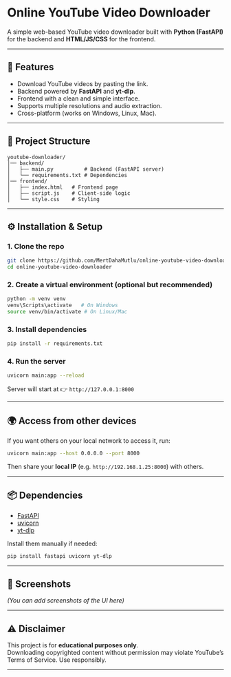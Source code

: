 # Online YouTube Video Downloader

A simple web-based YouTube video downloader built with **Python (FastAPI)** for the backend and **HTML/JS/CSS** for the frontend.

---

## 🚀 Features
- Download YouTube videos by pasting the link.
- Backend powered by **FastAPI** and **yt-dlp**.
- Frontend with a clean and simple interface.
- Supports multiple resolutions and audio extraction.
- Cross-platform (works on Windows, Linux, Mac).

---

## 📂 Project Structure
```
youtube-downloader/
│── backend/
│   ├── main.py          # Backend (FastAPI server)
│   └── requirements.txt # Dependencies
│── frontend/
│   ├── index.html   # Frontend page
│   ├── script.js    # Client-side logic
│   └── style.css    # Styling
```

---

## ⚙️ Installation & Setup

### 1. Clone the repo
```bash
git clone https://github.com/MertDahaMutlu/online-youtube-video-downloader.git
cd online-youtube-video-downloader
```

### 2. Create a virtual environment (optional but recommended)
```bash
python -m venv venv
venv\Scripts\activate   # On Windows
source venv/bin/activate # On Linux/Mac
```

### 3. Install dependencies
```bash
pip install -r requirements.txt
```

### 4. Run the server
```bash
uvicorn main:app --reload
```

Server will start at 👉 `http://127.0.0.1:8000`

---

## 🌍 Access from other devices
If you want others on your local network to access it, run:
```bash
uvicorn main:app --host 0.0.0.0 --port 8000
```
Then share your **local IP** (e.g. `http://192.168.1.25:8000`) with others.

---

## 📦 Dependencies
- [FastAPI](https://fastapi.tiangolo.com/)
- [uvicorn](https://www.uvicorn.org/)
- [yt-dlp](https://github.com/yt-dlp/yt-dlp)

Install them manually if needed:
```bash
pip install fastapi uvicorn yt-dlp
```

---

## 📸 Screenshots
*(You can add screenshots of the UI here)*

---

## ⚠️ Disclaimer
This project is for **educational purposes only**.  
Downloading copyrighted content without permission may violate YouTube’s Terms of Service. Use responsibly.

---
